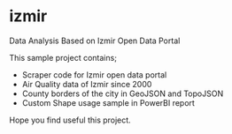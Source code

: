# izmir
Data Analysis Based on Izmir Open Data Portal

This sample project contains;

* Scraper code for Izmir open data portal
* Air Quality data of Izmir since 2000
* County borders of the city in GeoJSON and TopoJSON
* Custom Shape usage sample in PowerBI report

Hope you find useful this project.
